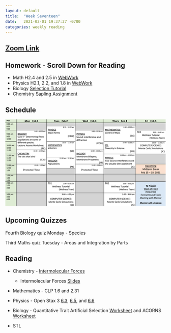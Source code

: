 ```yaml
---
layout: default
title:  "Week Seventeen"
date:   2021-02-01 19:37:27 -0700
categories: weekly reading
---
```

## [Zoom Link](https://ubc.zoom.us/j/69489092134?pwd=ZTRxOFNmRmNVT3NpWVhmV0VDTEpyUT09)

## Homework - Scroll Down for Reading
- Math H2.4 and 2.5 in [WebWork](https://webwork.elearning.ubc.ca/webwork2/2020W1-2_SCIE_010_001/)
- Physics H2.1, 2.2, and 1.8 in [WebWork](https://webwork.elearning.ubc.ca/webwork2/2020W1-2_SCIE_010_001/)
- Biology [Selection Tutorial](https://canvas.ubc.ca/courses/62806/modules/items/1883058)
- Chemistry [Sapling Assignment](https://canvas.ubc.ca/courses/62920/modules/items/2866542)


## Schedule

![Week Seventeen Schedule](/assets/w17schedule.png)

## Upcoming Quizzes

Fourth Biology quiz Monday - Species   
<!-- First Physics quiz Monday/Tuesday - Waves and Acoustics   -->
Third Maths quiz Tuesday - Areas and Integration by Parts    
<!-- Third Maths test Tuesday - Increasing and decreasing functions and critical points      -->
<!-- First Chemistry quiz Thursday/Friday - Kinetics    -->

## Reading

- Chemistry - [Intermolecular Forces](https://canvas.ubc.ca/courses/62920/modules/items/2875691)
    - Intermolecular Forces [Slides](https://canvas.ubc.ca/courses/62920/files/12535229?wrap=1)

	
- Mathematics - <!-- 7 on [Active Calculus](https://activecalculus.org/) and -->CLP 1.6 and 2.31

- Physics - <!--[Waves on WebWork](https://webwork.elearning.ubc.ca/webwork2/2020W1-2_SCIE_010_001/) -->Open Stax 3 [6.3](https://openstax.org/books/university-physics-volume-3/pages/6-3-the-compton-effect), [6.5](https://openstax.org/books/university-physics-volume-3/pages/6-5-de-broglies-matter-waves), and [6.6](https://openstax.org/books/university-physics-volume-3/pages/6-6-wave-particle-duality)<!-- Vol. 1 Ch. 16, 18, Vol. 3 Ch. 3.1 and 3.2 -->


- Biology - Quantitative Trait Artificial Selection [Worksheet](https://canvas.ubc.ca/courses/62806/files/12555704?wrap=1) and ACORNS [Worksheet](https://canvas.ubc.ca/courses/62806/files/12515861?wrap=1)


- STL